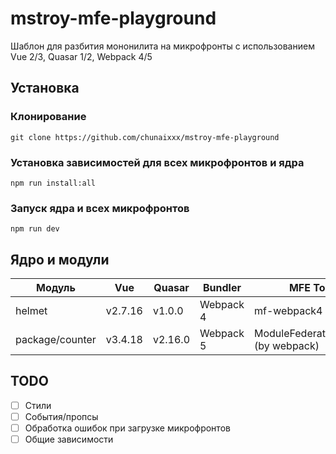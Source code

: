 # mstroy-mfe-playground
Шаблон для разбития мононилита на микрофронты с использованием Vue 2/3, Quasar 1/2, Webpack 4/5

## Установка
### Клонирование
```
git clone https://github.com/chunaixxx/mstroy-mfe-playground
```
### Установка зависимостей для всех микрофронтов и ядра 
```
npm run install:all
```
### Запуск ядра и всех микрофронтов
```
npm run dev
```

## Ядро и модули
| Модуль          | Vue | Quasar | Bundler   | MFE Tool                            |
|-----------------|-----|--------|-----------|-------------------------------------|
| helmet          | v2.7.16   | v1.0.0     | Webpack 4 | mf-webpack4                         |
| package/counter | v3.4.18   | v2.16.0      | Webpack 5 | ModuleFederationPlugin (by webpack) |

## TODO
- [ ] Стили
- [ ] События/пропсы
- [ ] Обработка ошибок при загрузке микрофронтов
- [ ] Общие зависимости
